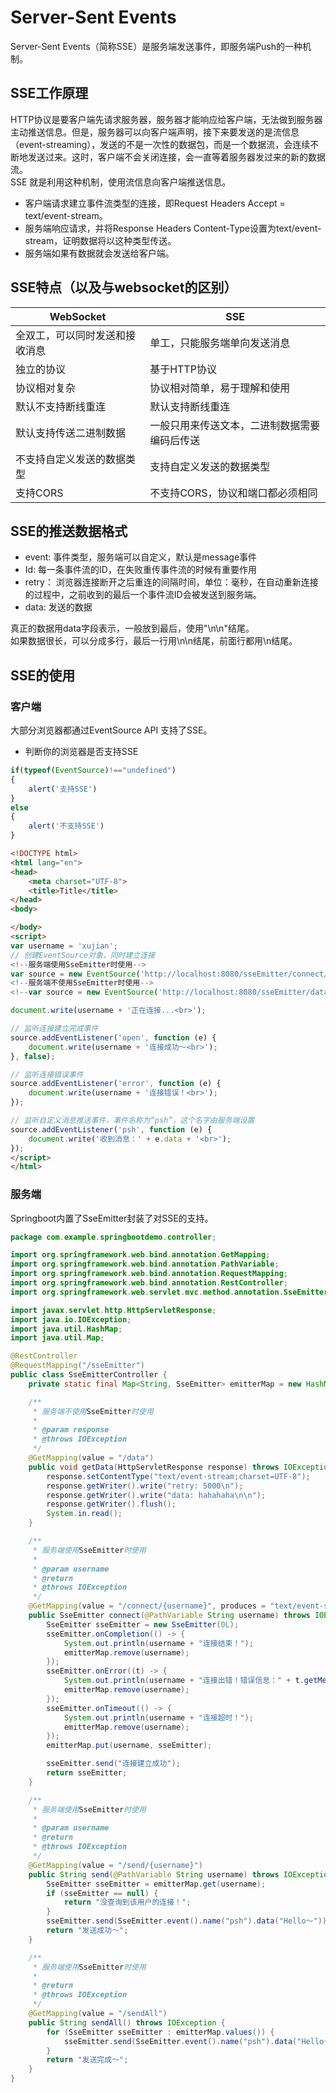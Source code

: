 # Server-Sent Events

Server-Sent Events（简称SSE）是服务端发送事件，即服务端Push的一种机制。  

## SSE工作原理
HTTP协议是要客户端先请求服务器，服务器才能响应给客户端，无法做到服务器主动推送信息。但是，服务器可以向客户端声明，接下来要发送的是流信息（event-streaming），发送的不是一次性的数据包，而是一个数据流，会连续不断地发送过来。这时，客户端不会关闭连接，会一直等着服务器发过来的新的数据流。  
SSE 就是利用这种机制，使用流信息向客户端推送信息。

* 客户端请求建立事件流类型的连接，即Request Headers Accept = text/event-stream。
* 服务端响应请求，并将Response Headers Content-Type设置为text/event-stream，证明数据将以这种类型传送。
* 服务端如果有数据就会发送给客户端。

## SSE特点（以及与websocket的区别）
|  WebSocket   | SSE  |
|  ----  | ----  |
| 全双工，可以同时发送和接收消息  | 单工，只能服务端单向发送消息 |
| 独立的协议  | 基于HTTP协议 |
| 协议相对复杂  | 协议相对简单，易于理解和使用 |
| 默认不支持断线重连  | 默认支持断线重连 |
| 默认支持传送二进制数据  | 一般只用来传送文本，二进制数据需要编码后传送 |
| 不支持自定义发送的数据类型  | 支持自定义发送的数据类型 |
| 支持CORS  | 不支持CORS，协议和端口都必须相同 |

## SSE的推送数据格式
* event: 事件类型，服务端可以自定义，默认是message事件
* Id: 每一条事件流的ID，在失败重传事件流的时候有重要作用
* retry： 浏览器连接断开之后重连的间隔时间，单位：毫秒，在自动重新连接的过程中，之前收到的最后一个事件流ID会被发送到服务端。
* data: 发送的数据

真正的数据用data字段表示，一般放到最后，使用"\n\n"结尾。  
如果数据很长，可以分成多行，最后一行用\n\n结尾，前面行都用\n结尾。  

## SSE的使用

### 客户端

大部分浏览器都通过EventSource API 支持了SSE。  

* 判断你的浏览器是否支持SSE
```js
if(typeof(EventSource)!=="undefined")
{
    alert('支持SSE')
}
else
{
    alert('不支持SSE')
}

```

```html
<!DOCTYPE html>
<html lang="en">
<head>
    <meta charset="UTF-8">
    <title>Title</title>
</head>
<body>

</body>
<script>
var username = 'xujian';
// 创建EventSource对象，同时建立连接
<!--服务端使用SseEmitter时使用-->
var source = new EventSource('http://localhost:8080/sseEmitter/connect/' + username);
<!--服务端不使用SseEmitter时使用-->
<!--var source = new EventSource('http://localhost:8080/sseEmitter/data');-->

document.write(username + '正在连接...<br>');

// 监听连接建立完成事件
source.addEventListener('open', function (e) {
    document.write(username + '连接成功～<br>');
}, false);

// 监听连接错误事件
source.addEventListener('error', function (e) {
    document.write(username + '连接错误！<br>');
});

// 监听自定义消息推送事件，事件名称为“psh”，这个名字由服务端设置
source.addEventListener('psh', function (e) {
    document.write('收到消息：' + e.data + '<br>');
});
</script>
</html>

```

### 服务端

Springboot内置了SseEmitter封装了对SSE的支持。  

```java
package com.example.springbootdemo.controller;

import org.springframework.web.bind.annotation.GetMapping;
import org.springframework.web.bind.annotation.PathVariable;
import org.springframework.web.bind.annotation.RequestMapping;
import org.springframework.web.bind.annotation.RestController;
import org.springframework.web.servlet.mvc.method.annotation.SseEmitter;

import javax.servlet.http.HttpServletResponse;
import java.io.IOException;
import java.util.HashMap;
import java.util.Map;

@RestController
@RequestMapping("/sseEmitter")
public class SseEmitterController {
    private static final Map<String, SseEmitter> emitterMap = new HashMap<>();

    /**
     * 服务端不使用SseEmitter时使用
     *
     * @param response
     * @throws IOException
     */
    @GetMapping(value = "/data")
    public void getData(HttpServletResponse response) throws IOException {
        response.setContentType("text/event-stream;charset=UTF-8");
        response.getWriter().write("retry: 5000\n");
        response.getWriter().write("data: hahahaha\n\n");
        response.getWriter().flush();
        System.in.read();
    }

    /**
     * 服务端使用SseEmitter时使用
     *
     * @param username
     * @return
     * @throws IOException
     */
    @GetMapping(value = "/connect/{username}", produces = "text/event-stream;charset=UTF-8")
    public SseEmitter connect(@PathVariable String username) throws IOException {
        SseEmitter sseEmitter = new SseEmitter(0L);
        sseEmitter.onCompletion(() -> {
            System.out.println(username + "连接结束！");
            emitterMap.remove(username);
        });
        sseEmitter.onError((t) -> {
            System.out.println(username + "连接出错！错误信息：" + t.getMessage());
            emitterMap.remove(username);
        });
        sseEmitter.onTimeout(() -> {
            System.out.println(username + "连接超时！");
            emitterMap.remove(username);
        });
        emitterMap.put(username, sseEmitter);

        sseEmitter.send("连接建立成功");
        return sseEmitter;
    }

    /**
     * 服务端使用SseEmitter时使用
     *
     * @param username
     * @return
     * @throws IOException
     */
    @GetMapping(value = "/send/{username}")
    public String send(@PathVariable String username) throws IOException {
        SseEmitter sseEmitter = emitterMap.get(username);
        if (sseEmitter == null) {
            return "没查询到该用户的连接！";
        }
        sseEmitter.send(SseEmitter.event().name("psh").data("Hello～"));
        return "发送成功～";
    }

    /**
     * 服务端使用SseEmitter时使用
     *
     * @return
     * @throws IOException
     */
    @GetMapping(value = "/sendAll")
    public String sendAll() throws IOException {
        for (SseEmitter sseEmitter : emitterMap.values()) {
            sseEmitter.send(SseEmitter.event().name("psh").data("Hello～"));
        }
        return "发送完成～";
    }
}
```
